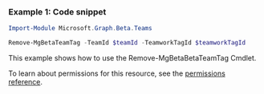 ### Example 1: Code snippet

```powershellImport-Module Microsoft.Graph.Beta.Teams

Remove-MgBetaTeamTag -TeamId $teamId -TeamworkTagId $teamworkTagId
```
This example shows how to use the Remove-MgBetaBetaTeamTag Cmdlet.
To learn about permissions for this resource, see the [permissions reference](/graph/permissions-reference).

